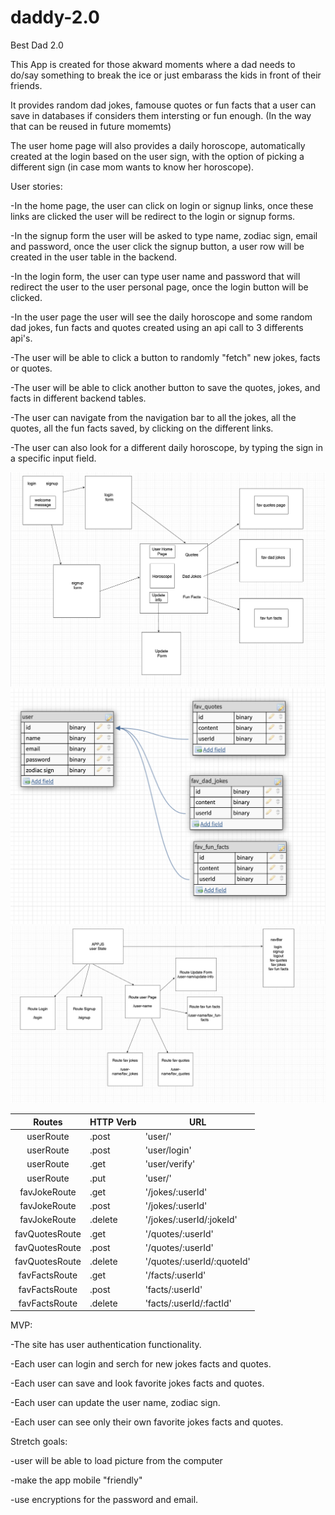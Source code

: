# daddy-2.0


Best Dad 2.0

This App is created for those akward moments where a dad needs to do/say something to break the ice or just embarass the kids in front of their friends.

It provides random dad jokes, famouse quotes or fun facts that a user can save in databases if considers them intersting or fun enough. (In the way that can be reused in future momemts)

The user home page will also provides a daily horoscope, automatically created at the login based on the user sign, with the option of picking a different sign (in case mom wants to know her horoscope).






User stories:

-In the home page, the user can click on login  or signup links, once these links are clicked the user will be redirect to the login or signup forms.

-In the signup form the user will be asked to type name, zodiac sign, email and password, once the user click the signup button, a user row will be created in the user table in the backend.

-In the login form, the user can type user name and password that will redirect the user to the user personal page, once the login button will be clicked.

-In the user page the user will see the daily horoscope and some random dad jokes, fun facts and quotes created using an api call to 3 differents api's.

-The user will be able to click a button to randomly "fetch" new jokes, facts or quotes.

-The user will be able to click another button to save the quotes, jokes, and facts in different backend tables.

-The user can navigate from the navigation bar to all the jokes, all the quotes, all the fun facts saved, by clicking on the different links.

-The user can also look for a different daily horoscope, by typing the sign in a specific input field.

![Wireframe](./Website.png)
![Wireframe](./schema.png)
![Wireframe](./components.png)


|Routes                     | HTTP Verb                       | URL                            |
| :----------------------: | ------------------------------- | ------------------------------- |
| userRoute | .post | 'user/' |
| userRoute | .post | 'user/login' |
| userRoute | .get | 'user/verify' |
| userRoute | .put | 'user/' |
| favJokeRoute | .get | '/jokes/:userId' |
| favJokeRoute | .post | '/jokes/:userId' |
| favJokeRoute | .delete | '/jokes/:userId/:jokeId' |
| favQuotesRoute | .get | '/quotes/:userId' |
| favQuotesRoute | .post | '/quotes/:userId' |
| favQuotesRoute | .delete | '/quotes/:userId/:quoteId' |
| favFactsRoute | .get | '/facts/:userId' |
| favFactsRoute  | .post | 'facts/:userId' |
| favFactsRoute  | .delete | 'facts/:userId/:factId' |


MVP:


-The site has user authentication functionality.

-Each user can login and serch for new jokes facts and quotes.

-Each user can save and look  favorite jokes facts and quotes.

-Each user can update the user name, zodiac sign.

-Each user can see only their own favorite jokes facts and quotes.



Stretch goals:



-user will be able to load picture from the computer

-make the app mobile "friendly"

-use encryptions for the password and email.

